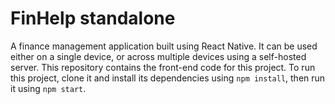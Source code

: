 # FinHelp standalone

A finance management application built using React Native. It can be used either on a single device, or across multiple devices using a self-hosted server. This repository contains the front-end code for this project. To run this project, clone it and install its dependencies using `npm install`, then run it using `npm start`.
